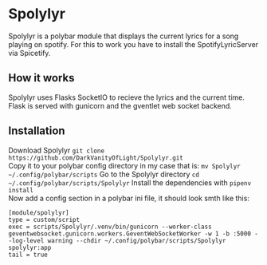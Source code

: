 # Spolylyr
Spolylyr is a polybar module that displays the current lyrics for a song playing on spotify. For this to work you have to install the SpotifyLyricServer via Spicetify.

## How it works
Spolylyr uses Flasks SocketIO to recieve the lyrics and the current time. Flask is served with gunicorn and the gventlet web socket backend.

## Installation
Download Spolylyr `git clone https://github.com/DarkVanityOfLight/Spolylyr.git`  
Copy it to your polybar config directory in my case that is:
`mv Spolylyr ~/.config/polybar/scripts`
Go to the Spolylyr directory
`cd ~/.config/polybar/scripts/Spolylyr`
Install the dependencies with `pipenv install`  
Now add a config section in a polybar ini file,
it should look smth like this:
```
[module/spolylyr]
type = custom/script
exec = scripts/Spolylyr/.venv/bin/gunicorn --worker-class geventwebsocket.gunicorn.workers.GeventWebSocketWorker -w 1 -b :5000 --log-level warning --chdir ~/.config/polybar/scripts/Spolylyr spolylyr:app
tail = true
```
